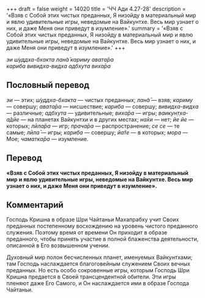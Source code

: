 +++
draft = false
weight = 14020
title = 'ЧЧ Ади 4.27-28'
description = '«Взяв с Собой этих чистых преданных, Я низойду в материальный мир и явлю удивительные игры, неведомые на Вайкунтхе. Весь мир узнает о них, и даже Меня они приведут в изумление».'
summary = '«Взяв с Собой этих чистых преданных, Я низойду в материальный мир и явлю удивительные игры, неведомые на Вайкунтхе. Весь мир узнает о них, и даже Меня они приведут в изумление».'
+++

_эи ш́уддха-бхакта лан̃а̄ кариму авата̄ра  
кариба вивидха-видха адбхута виха̄ра_

## Пословный перевод

_эи_ — этих; _ш́уддха_\-_бхакта_ — чистых преданных; _лан̃а̄_ — взяв; _кариму_ — совершу; _авата̄ра_ — нисшествие; _кариба_ — совершу; _вивидха_\-_видха_ — различные; _адбхута_ — удивительные; _виха̄ра_ — игры; _ваикун̣т̣ха_\-_а̄дйе_ — на планетах Вайкунтхи и в других местах; _на̄хи_ — нет; _йе_ _йе_ — которых; _лӣла̄ра_ — игр; _прача̄ра_ — распространение; _се_ _се_ — те самые; _лӣла̄_ — игры; _кариба_ — совершу; _йа̄те_ — в которых; _мора_ — Мое; _чаматка̄ра_ — изумление.

## Перевод

**«Взяв с Собой этих чистых преданных, Я низойду в материальный мир и явлю удивительные игры, неведомые на Вайкунтхе. Весь мир узнает о них, и даже Меня они приведут в изумление».**

## Комментарий

Господь Кришна в образе Шри Чайтаньи Махапрабху учит Своих преданных постепенному восхождению на уровень чистого преданного служения. Поэтому время от времени Он приходит в образе преданного, чтобы принять участие в полной блаженства деятельности, описанной в Его возвышенном учении.

Духовный мир полон бесчисленных планет, именуемых Вайкунтхами; там Господь наслаждается благоговейным служением Своих вечных преданных. Но есть особо сокровенные игры, которым Господь Шри Кришна предается в Своей трансцендентной обители. Эти игры пленяют даже Его Самого, и Он наслаждается ими в образе Господа Чайтаньи.
